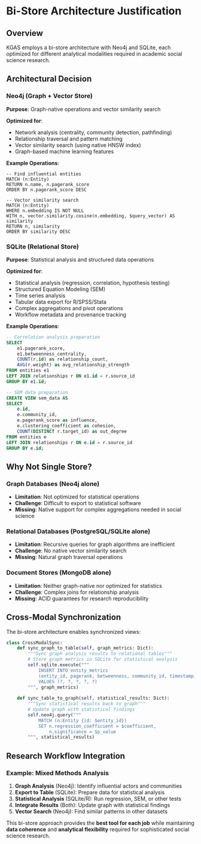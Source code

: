 # Bi-Store Architecture Justification

## Overview

KGAS employs a bi-store architecture with Neo4j and SQLite, each optimized for different analytical modalities required in academic social science research.

## Architectural Decision

### Neo4j (Graph + Vector Store)
**Purpose**: Graph-native operations and vector similarity search

**Optimized for**:
- Network analysis (centrality, community detection, pathfinding)
- Relationship traversal and pattern matching
- Vector similarity search (using native HNSW index)
- Graph-based machine learning features

**Example Operations**:
```cypher
-- Find influential entities
MATCH (n:Entity)
RETURN n.name, n.pagerank_score
ORDER BY n.pagerank_score DESC

-- Vector similarity search
MATCH (n:Entity)
WHERE n.embedding IS NOT NULL
WITH n, vector.similarity.cosine(n.embedding, $query_vector) AS similarity
RETURN n, similarity
ORDER BY similarity DESC
```

### SQLite (Relational Store)
**Purpose**: Statistical analysis and structured data operations

**Optimized for**:
- Statistical analysis (regression, correlation, hypothesis testing)
- Structured Equation Modeling (SEM)
- Time series analysis
- Tabular data export for R/SPSS/Stata
- Complex aggregations and pivot operations
- Workflow metadata and provenance tracking

**Example Operations**:
```sql
-- Correlation analysis preparation
SELECT 
    e1.pagerank_score,
    e1.betweenness_centrality,
    COUNT(r.id) as relationship_count,
    AVG(r.weight) as avg_relationship_strength
FROM entities e1
LEFT JOIN relationships r ON e1.id = r.source_id
GROUP BY e1.id;

-- SEM data preparation
CREATE VIEW sem_data AS
SELECT 
    e.id,
    e.community_id,
    e.pagerank_score as influence,
    e.clustering_coefficient as cohesion,
    COUNT(DISTINCT r.target_id) as out_degree
FROM entities e
LEFT JOIN relationships r ON e.id = r.source_id
GROUP BY e.id;
```

## Why Not Single Store?

### Graph Databases (Neo4j alone)
- **Limitation**: Not optimized for statistical operations
- **Challenge**: Difficult to export to statistical software
- **Missing**: Native support for complex aggregations needed in social science

### Relational Databases (PostgreSQL/SQLite alone)
- **Limitation**: Recursive queries for graph algorithms are inefficient
- **Challenge**: No native vector similarity search
- **Missing**: Natural graph traversal operations

### Document Stores (MongoDB alone)
- **Limitation**: Neither graph-native nor optimized for statistics
- **Challenge**: Complex joins for relationship analysis
- **Missing**: ACID guarantees for research reproducibility

## Cross-Modal Synchronization

The bi-store architecture enables synchronized views:

```python
class CrossModalSync:
    def sync_graph_to_table(self, graph_metrics: Dict):
        """Sync graph analysis results to relational tables"""
        # Store graph metrics in SQLite for statistical analysis
        self.sqlite.execute("""
            INSERT INTO entity_metrics 
            (entity_id, pagerank, betweenness, community_id, timestamp)
            VALUES (?, ?, ?, ?, ?)
        """, graph_metrics)
    
    def sync_table_to_graph(self, statistical_results: Dict):
        """Sync statistical results back to graph"""
        # Update graph with statistical findings
        self.neo4j.query("""
            MATCH (n:Entity {id: $entity_id})
            SET n.regression_coefficient = $coefficient,
                n.significance = $p_value
        """, statistical_results)
```

## Research Workflow Integration

### Example: Mixed Methods Analysis
1. **Graph Analysis** (Neo4j): Identify influential actors and communities
2. **Export to Table** (SQLite): Prepare data for statistical analysis
3. **Statistical Analysis** (SQLite/R): Run regression, SEM, or other tests
4. **Integrate Results** (Both): Update graph with statistical findings
5. **Vector Search** (Neo4j): Find similar patterns in other datasets

This bi-store approach provides the **best tool for each job** while maintaining **data coherence** and **analytical flexibility** required for sophisticated social science research.